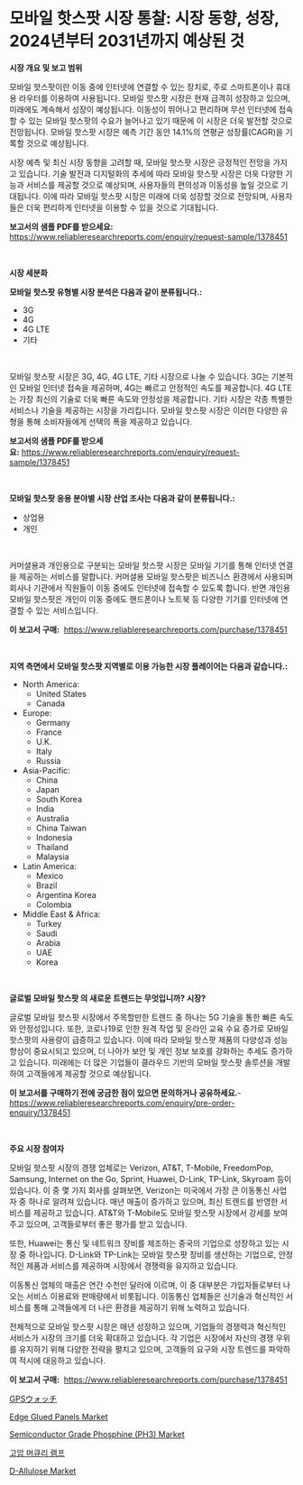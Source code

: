 <p><h1>모바일 핫스팟 시장 통찰: 시장 동향, 성장, 2024년부터 2031년까지 예상된 것</h1></p><p><strong>시장 개요 및 보고 범위</strong></p>
<p><p>모바일 핫스팟이란 이동 중에 인터넷에 연결할 수 있는 장치로, 주로 스마트폰이나 휴대용 라우터를 이용하여 사용됩니다. 모바일 핫스팟 시장은 현재 급격히 성장하고 있으며, 미래에도 계속해서 성장이 예상됩니다. 이동성이 뛰어나고 편리하며 무선 인터넷에 접속할 수 있는 모바일 핫스팟의 수요가 늘어나고 있기 때문에 이 시장은 더욱 발전할 것으로 전망됩니다. 모바일 핫스팟 시장은 예측 기간 동안 14.1%의 연평균 성장률(CAGR)을 기록할 것으로 예상됩니다.</p><p>시장 예측 및 최신 시장 동향을 고려할 때, 모바일 핫스팟 시장은 긍정적인 전망을 가지고 있습니다. 기술 발전과 디지털화의 추세에 따라 모바일 핫스팟 시장은 더욱 다양한 기능과 서비스를 제공할 것으로 예상되며, 사용자들의 편의성과 이동성을 높일 것으로 기대됩니다. 이에 따라 모바일 핫스팟 시장은 미래에 더욱 성장할 것으로 전망되며, 사용자들은 더욱 편리하게 인터넷을 이용할 수 있을 것으로 기대됩니다.</p></p>
<p><strong>보고서의 샘플 PDF를 받으세요:</strong> <a href="https://www.reliableresearchreports.com/enquiry/request-sample/1378451">https://www.reliableresearchreports.com/enquiry/request-sample/1378451</a></p>
<p>&nbsp;</p>
<p><strong>시장 세분화</strong></p>
<p><strong>모바일 핫스팟 유형별 시장 분석은 다음과 같이 분류됩니다.:</strong></p>
<p><ul><li>3G</li><li>4G</li><li>4G LTE</li><li>기타</li></ul></p>
<p>&nbsp;</p>
<p><p>모바일 핫스팟 시장은 3G, 4G, 4G LTE, 기타 시장으로 나눌 수 있습니다. 3G는 기본적인 모바일 인터넷 접속을 제공하며, 4G는 빠르고 안정적인 속도를 제공합니다. 4G LTE는 가장 최신의 기술로 더욱 빠른 속도와 안정성을 제공합니다. 기타 시장은 각종 특별한 서비스나 기술을 제공하는 시장을 가리킵니다. 모바일 핫스팟 시장은 이러한 다양한 유형을 통해 소비자들에게 선택의 폭을 제공하고 있습니다.</p></p>
<p><strong>보고서의 샘플 PDF를 받으세요:</strong>&nbsp;<a href="https://www.reliableresearchreports.com/enquiry/request-sample/1378451">https://www.reliableresearchreports.com/enquiry/request-sample/1378451</a></p>
<p>&nbsp;</p>
<p><strong> 모바일 핫스팟 응용 분야별 시장 산업 조사는 다음과 같이 분류됩니다.:</strong></p>
<p><ul><li>상업용</li><li>개인</li></ul></p>
<p>&nbsp;</p>
<p><p>커머셜용과 개인용으로 구분되는 모바일 핫스팟 시장은 모바일 기기를 통해 인터넷 연결을 제공하는 서비스를 말합니다. 커머셜용 모바일 핫스팟은 비즈니스 환경에서 사용되며 회사나 기관에서 직원들이 이동 중에도 인터넷에 접속할 수 있도록 합니다. 반면 개인용 모바일 핫스팟은 개인이 이동 중에도 핸드폰이나 노트북 등 다양한 기기를 인터넷에 연결할 수 있는 서비스입니다.</p></p>
<p><strong>이 보고서 구매:</strong>&nbsp; <a href="https://www.reliableresearchreports.com/purchase/1378451">https://www.reliableresearchreports.com/purchase/1378451</a></p>
<p>&nbsp;</p>
<p><strong>지역 측면에서 모바일 핫스팟 지역별로 이용 가능한 시장 플레이어는 다음과 같습니다.:</strong></p>
<p><ul>
    <li>
        North America:
        <ul>
            <li>United States</li>
            <li>Canada</li>
        </ul>
    </li>
    <li>
        Europe:
        <ul>
            <li>Germany</li>
            <li>France</li>
            <li>U.K.</li>
            <li>Italy</li>
            <li>Russia</li>
        </ul>
    </li>
    <li>
        Asia-Pacific:
        <ul>
            <li>China</li>
            <li>Japan</li>
            <li>South Korea</li>
            <li>India</li>
            <li>Australia</li>
            <li>China Taiwan</li>
            <li>Indonesia</li>
            <li>Thailand</li>
            <li>Malaysia</li>
        </ul>
    </li>
    <li>
        Latin America:
        <ul>
            <li>Mexico</li>
            <li>Brazil</li>
            <li>Argentina Korea</li>
            <li>Colombia</li>
        </ul>
    </li>
    <li>
        Middle East & Africa:
        <ul>
            <li>Turkey</li>
            <li>Saudi</li>
            <li>Arabia</li>
            <li>UAE</li>
            <li>Korea</li>
        </ul>
    </li>
    </ul></p>
<p>&nbsp;</p>
<p><strong>글로벌 모바일 핫스팟 의 새로운 트렌드는 무엇입니까? 시장?</strong></p>
<p><p>글로벌 모바일 핫스팟 시장에서 주목할만한 트렌드 중 하나는 5G 기술을 통한 빠른 속도와 안정성입니다. 또한, 코로나19로 인한 원격 작업 및 온라인 교육 수요 증가로 모바일 핫스팟의 사용량이 급증하고 있습니다. 이에 따라 모바일 핫스팟 제품의 다양성과 성능 향상이 중요시되고 있으며, 더 나아가 보안 및 개인 정보 보호를 강화하는 추세도 증가하고 있습니다. 미래에는 더 많은 기업들이 클라우드 기반의 모바일 핫스팟 솔루션을 개발하여 고객들에게 제공할 것으로 예상됩니다.</p></p>
<p><strong>이 보고서를 구매하기 전에 궁금한 점이 있으면 문의하거나 공유하세요.</strong>- <a href="https://www.reliableresearchreports.com/enquiry/pre-order-enquiry/1378451">https://www.reliableresearchreports.com/enquiry/pre-order-enquiry/1378451</a></p>
<p>&nbsp;</p>
<p><strong>주요 시장 참여자</strong></p>
<p><p>모바일 핫스팟 시장의 경쟁 업체로는 Verizon, AT&T, T-Mobile, FreedomPop, Samsung, Internet on the Go, Sprint, Huawei, D-Link, TP-Link, Skyroam 등이 있습니다. 이 중 몇 가지 회사를 살펴보면, Verizon는 미국에서 가장 큰 이동통신 사업자 중 하나로 알려져 있습니다. 매년 매출이 증가하고 있으며, 최신 트렌드를 반영한 서비스를 제공하고 있습니다. AT&T와 T-Mobile도 모바일 핫스팟 시장에서 강세를 보여주고 있으며, 고객들로부터 좋은 평가를 받고 있습니다. </p><p>또한, Huawei는 통신 및 네트워크 장비를 제조하는 중국의 기업으로 성장하고 있는 시장 중 하나입니다. D-Link와 TP-Link는 모바일 핫스팟 장비를 생산하는 기업으로, 안정적인 제품과 서비스를 제공하며 시장에서 경쟁력을 유지하고 있습니다.</p><p>이동통신 업체의 매출은 연간 수천만 달러에 이르며, 이 중 대부분은 가입자들로부터 나오는 서비스 이용료와 판매량에서 비롯됩니다. 이동통신 업체들은 신기술과 혁신적인 서비스를 통해 고객들에게 더 나은 환경을 제공하기 위해 노력하고 있습니다.</p><p>전체적으로 모바일 핫스팟 시장은 매년 성장하고 있으며, 기업들의 경쟁력과 혁신적인 서비스가 시장의 크기를 더욱 확대하고 있습니다. 각 기업은 시장에서 자신의 경쟁 우위를 유지하기 위해 다양한 전략을 펼치고 있으며, 고객들의 요구와 시장 트렌드를 파악하여 적시에 대응하고 있습니다.</p></p>
<p><strong>이 보고서 구매:</strong>&nbsp;&nbsp;<a href="https://www.reliableresearchreports.com/purchase/1378451">https://www.reliableresearchreports.com/purchase/1378451</a></p>
<p><p><a href="https://github.com/dzy793153605/Market-Research-Report-List-1/blob/main/1874523851.md">GPSウォッチ</a></p><p><a href="https://issuu.com/reportprime-2/docs/edge-glued-panels-market-size-2030.pptx">Edge Glued Panels Market</a></p><p><a href="https://github.com/WillieWoodard/Market-Research-Report-List-4/blob/main/semiconductor-grade-phosphine-ph3-market.md">Semiconductor Grade Phosphine (PH3) Market</a></p><p><a href="https://github.com/plelbej847484502/Market-Research-Report-List-1/blob/main/7998466542.md">고압 머큐리 램프</a></p><p><a href="https://github.com/marloy8/Market-Research-Report-List-3/blob/main/d-allulose-market.md">D-Allulose Market</a></p></p>
